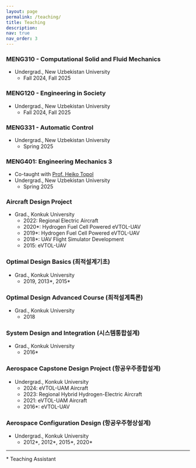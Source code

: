 ```yaml
---
layout: page
permalink: /teaching/
title: Teaching
description:
nav: true
nav_order: 3
---
```


### MENG310 - Computational Solid and Fluid Mechanics

- Undergrad., New Uzbekistan University
  - Fall 2024, Fall 2025

### MENG120 - Engineering in Society

- Undergrad., New Uzbekistan University
  - Fall 2024, Fall 2025

### MENG331 - Automatic Control

- Undergrad., New Uzbekistan University
  - Spring 2025

### MENG401: Engineering Mechanics 3

- Co-taught with [Prof. Heiko Topol](https://heikotopol.github.io/)
- Undergrad., New Uzbekistan University
  - Spring 2025

### Aircraft Design Project

- Grad., Konkuk University
  - 2022: Regional Electric Aircraft
  - 2020\*: Hydrogen Fuel Cell Powered eVTOL-UAV
  - 2019\*: Hydrogen Fuel Cell Powered eVTOL-UAV
  - 2018\*: UAV Flight Simulator Development
  - 2015: eVTOL-UAV

### Optimal Design Basics (최적설계기초)

- Grad., Konkuk University
  - 2019, 2013\*, 2015\*

### Optimal Design Advanced Course (최적설계특론)

- Grad., Konkuk University
  - 2018

### System Design and Integration (시스템통합설계)

- Grad., Konkuk University
  - 2016\*

### Aerospace Capstone Design Project (항공우주종합설계)

- Undergrad., Konkuk University
  - 2024: eVTOL-UAM Aircraft
  - 2023: Regional Hybrid Hydrogen-Electric Aircraft
  - 2021: eVTOL-UAM Aircraft
  - 2016\*: eVTOL-UAV

### Aerospace Configuration Design (항공우주형상설계)

- Undergrad., Konkuk University
  - 2012\*, 2012\*, 2015\*, 2020\*

---

\* Teaching Assistant

